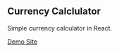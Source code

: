 

## Currency Calclulator

Simple currency calculator in React.

[Demo Site](http://danielpluta.eu/waluty_react/)
